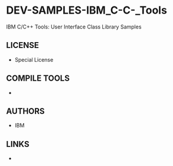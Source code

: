 # DEV-SAMPLES-IBM_C-C-_Tools
IBM C/C++ Tools: User Interface Class Library Samples

## LICENSE
* Special License

## COMPILE TOOLS
* 
 
## AUTHORS
* IBM

## LINKS
* 
